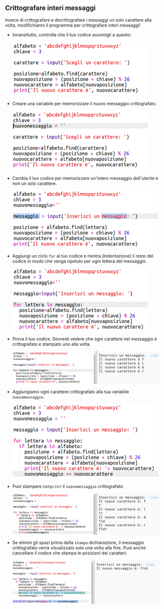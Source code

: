 ## Crittografare interi messaggi

Invece di crittografare e decrittografare i messaggi un solo carattere alla volta, modifichiamo il programma per crittografare interi messaggi!

+ Innanzitutto, controlla che il tuo codice assomigli a questo:
    
    ![screenshot](images/messages-character-finished.png)

+ Creare una variabile per memorizzare il nuovo messaggio crittografato.
    
    ![screenshot](images/messages-newmessage.png)

+ Cambia il tuo codice per memorizzare un'intero messaggio dell'utente e non un solo carattere.
    
    ![screenshot](images/messages-message.png)

+ Aggiungi un ciclo `for` al tuo codice e rientra (indentazione) il resto del codice in modo che venga ripetuto per ogni lettera del messaggio.
    
    ![screenshot](images/messages-loop.png)

+ Prova il tuo codice. Dovresti vedere che ogni carattere nel messaggio è crittografato e stampato uno alla volta.
    
    ![screenshot](images/messages-loop-test.png)

+ Aggiungiamo ogni carattere crittografato alla tua variabile `nuovomessaggio`.
    
    ![screenshot](images/messges-message-add-character.png)

+ Puoi stampare con`print` il `nuovomessaggio` crittografato.
    
    ![screenshot](images/messages-print-message-characters.png)

+ Se elimini gli spazi prima della ` stampa ` dichiarazione, il messaggio crittografato verrà visualizzato solo una volta alla fine. Puoi anche cancellare il codice che stampa le posizioni dei caratteri.
    
    ![screenshot](images/messages-print-message-comment.png)